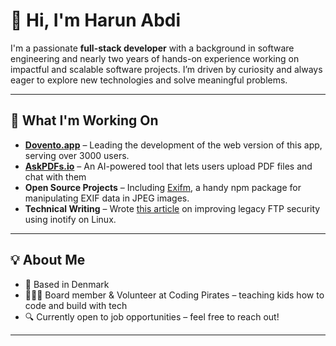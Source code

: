

<!--
**Harun8/Harun8** is a ✨ _special_ ✨ repository because its `README.md` (this file) appears on your GitHub profile.

Here are some ideas to get you started:

- 🔭 I’m currently working on ...
- 🌱 I’m currently learning ...
- 👯 I’m looking to collaborate on ...
- 🤔 I’m looking for help with ...
- 💬 Ask me about ...
- 📫 How to reach me: ...
- 😄 Pronouns: ...
- ⚡ Fun fact: ...
-->
# 👋 Hi, I'm Harun Abdi

I'm a passionate **full-stack developer** with a background in software engineering and nearly two years of hands-on experience working on impactful and scalable software projects. I’m driven by curiosity and always eager to explore new technologies and solve meaningful problems.

---

## 🚀 What I'm Working On

- **[Dovento.app](https://dovento.app)** – Leading the development of the web version of this app, serving over 3000 users.
- **[AskPDFs.io](https://www.askpdfs.io/)** – An AI-powered tool that lets users upload PDF files and chat with them
- **Open Source Projects** – Including [Exifm](https://www.npmjs.com/package/exifm), a handy npm package for manipulating EXIF data in JPEG images.
- **Technical Writing** – Wrote [this article](https://medium.com/@harunabdi8/mitigating-ftp-security-vulnerabilities-with-inotify-on-linux-5bb186a3c358) on improving legacy FTP security using inotify on Linux.

---

## 💡 About Me

- 📍 Based in Denmark  
- 🧑🏽‍🏫  Board member & Volunteer at Coding Pirates – teaching kids how to code and build with tech  
- 🔍 Currently open to job opportunities – feel free to reach out!

---
